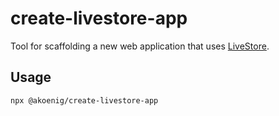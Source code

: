 # create-livestore-app

Tool for scaffolding a new web application that uses
[LiveStore](https://github.com/livestorejs).

## Usage

```
npx @akoenig/create-livestore-app
```
